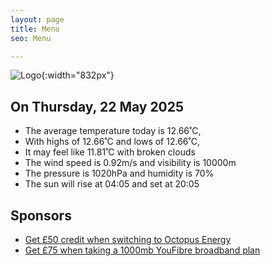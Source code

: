 ```yaml
---
layout: page
title: Menu
seo: Menu

---
```


![Logo](/images/logo.jpg){:width="832px"}

<!-- weather_marker starts -->
## On Thursday, 22 May 2025

- The average temperature today is 12.66˚C,
- With highs of 12.66˚C and lows of 12.66˚C,
- It may feel like 11.81˚C with broken clouds
- The wind speed is 0.92m/s and visibility is 10000m
- The pressure is 1020hPa and humidity is 70%
- The sun will rise at 04:05 and set at 20:05

<!-- weather_marker ends -->

## Sponsors

- [Get £50 credit when switching to Octopus Energy](https://bit.ly/3oD1nnS)
- [Get £75 when taking a 1000mb YouFibre broadband plan](https://aklam.io/91zWhU?)

